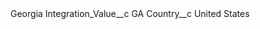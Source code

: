 <?xml version="1.0" encoding="UTF-8"?>
<CustomMetadata xmlns="http://soap.sforce.com/2006/04/metadata" xmlns:xsi="http://www.w3.org/2001/XMLSchema-instance" xmlns:xsd="http://www.w3.org/2001/XMLSchema">
	<label>Georgia</label>
	<values>
		<field>Integration_Value__c</field>
		<value xsi:type="xsd:string">GA</value>
	</values>
	<values>
		<field>Country__c</field>
		<value xsi:type="xsd:string">United States</value>
	</values>
</CustomMetadata>